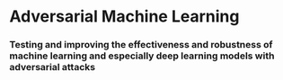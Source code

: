 # Adversarial Machine Learning
### Testing and improving the effectiveness and robustness of machine learning and especially deep learning models with adversarial attacks
 
